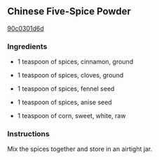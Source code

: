 ## Chinese Five-Spice Powder

[90c0301d6d](http://www.food.com/recipe/chinese-five-spice-powder-24232)

### Ingredients

 - 1 teaspoon of spices, cinnamon, ground

 - 1 teaspoon of spices, cloves, ground

 - 1 teaspoon of spices, fennel seed

 - 1 teaspoon of spices, anise seed

 - 1 teaspoon of corn, sweet, white, raw

### Instructions

Mix the spices together and store in an airtight jar.